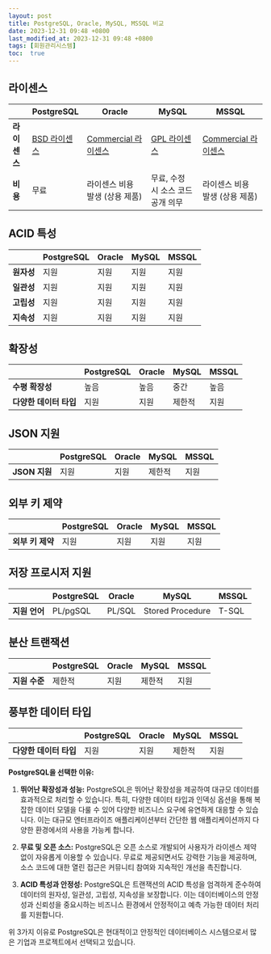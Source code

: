 ```yaml
---
layout: post
title: PostgreSQL, Oracle, MySQL, MSSQL 비교
date: 2023-12-31 09:48 +0800
last_modified_at: 2023-12-31 09:48 +0800
tags: [회원관리시스템]
toc:  true
---
```


## 라이센스

|                 | PostgreSQL                                        | Oracle                                                    | MySQL                                                  | MSSQL                                                  |
|-----------------|--------------------------------------------------|----------------------------------------------------------|--------------------------------------------------------|--------------------------------------------------------|
| **라이센스**      | [BSD 라이센스](https://opensource.org/licenses/BSD-2-Clause) | [Commercial 라이센스](https://www.oracle.com/legal/licenses.html) | [GPL 라이센스](https://opensource.org/licenses/GPL-2.0) | [Commercial 라이센스](https://www.microsoft.com/en-us/sql-server/sql-server-2019-pricing) |
| **비용**          | 무료                                             | 라이센스 비용 발생 (상용 제품)                              | 무료, 수정 시 소스 코드 공개 의무                        | 라이센스 비용 발생 (상용 제품)                          |

## ACID 특성

|                 | PostgreSQL                  | Oracle                          | MySQL                          | MSSQL                          |
|-----------------|-----------------------------|---------------------------------|--------------------------------|--------------------------------|
| **원자성**        | 지원                        | 지원                            | 지원                           | 지원                           |
| **일관성**        | 지원                        | 지원                            | 지원                           | 지원                           |
| **고립성**        | 지원                        | 지원                            | 지원                           | 지원                           |
| **지속성**        | 지원                        | 지원                            | 지원                           | 지원                           |

## 확장성

|                 | PostgreSQL                  | Oracle                          | MySQL                          | MSSQL                          |
|-----------------|-----------------------------|---------------------------------|--------------------------------|--------------------------------|
| **수평 확장성** | 높음                        | 높음                            | 중간                           | 높음                           |
| **다양한 데이터 타입** | 지원                   | 지원                            | 제한적                         | 지원                           |

## JSON 지원

|                 | PostgreSQL                  | Oracle                          | MySQL                          | MSSQL                          |
|-----------------|-----------------------------|---------------------------------|--------------------------------|--------------------------------|
| **JSON 지원**    | 지원                        | 지원                            | 제한적                         | 지원                           |

## 외부 키 제약

|                 | PostgreSQL                  | Oracle                          | MySQL                          | MSSQL                          |
|-----------------|-----------------------------|---------------------------------|--------------------------------|--------------------------------|
| **외부 키 제약**  | 지원                        | 지원                            | 지원                           | 지원                           |

## 저장 프로시저 지원

|                 | PostgreSQL                  | Oracle                          | MySQL                          | MSSQL                          |
|-----------------|-----------------------------|---------------------------------|--------------------------------|--------------------------------|
| **지원 언어**    | PL/pgSQL                     | PL/SQL                          | Stored Procedure               | T-SQL                          |

## 분산 트랜잭션

|                 | PostgreSQL                  | Oracle                          | MySQL                          | MSSQL                          |
|-----------------|-----------------------------|---------------------------------|--------------------------------|--------------------------------|
| **지원 수준**    | 제한적                      | 지원                            | 제한적                         | 지원                           |

## 풍부한 데이터 타입

|                 | PostgreSQL                  | Oracle                          | MySQL                          | MSSQL                          |
|-----------------|-----------------------------|---------------------------------|--------------------------------|--------------------------------|
| **다양한 데이터 타입** | 지원                   | 지원                            | 제한적                         | 지원                           |

**PostgreSQL을 선택한 이유:**

1. **뛰어난 확장성과 성능:**
   PostgreSQL은 뛰어난 확장성을 제공하여 대규모 데이터를 효과적으로 처리할 수 있습니다. 특히, 다양한 데이터 타입과 인덱싱 옵션을 통해 복잡한 데이터 모델을 다룰 수 있어 다양한 비즈니스 요구에 유연하게 대응할 수 있습니다. 이는 대규모 엔터프라이즈 애플리케이션부터 간단한 웹 애플리케이션까지 다양한 환경에서의 사용을 가능케 합니다.

2. **무료 및 오픈 소스:**
   PostgreSQL은 오픈 소스로 개발되어 사용자가 라이센스 제약 없이 자유롭게 이용할 수 있습니다. 무료로 제공되면서도 강력한 기능을 제공하며, 소스 코드에 대한 열린 접근은 커뮤니티 참여와 지속적인 개선을 촉진합니다.

3. **ACID 특성과 안정성:**
   PostgreSQL은 트랜잭션의 ACID 특성을 엄격하게 준수하여 데이터의 원자성, 일관성, 고립성, 지속성을 보장합니다. 이는 데이터베이스의 안정성과 신뢰성을 중요시하는 비즈니스 환경에서 안정적이고 예측 가능한 데이터 처리를 지원합니다.

위 3가지 이유로 PostgreSQL은 현대적이고 안정적인 데이터베이스 시스템으로서 많은 기업과 프로젝트에서 선택되고 있습니다.

